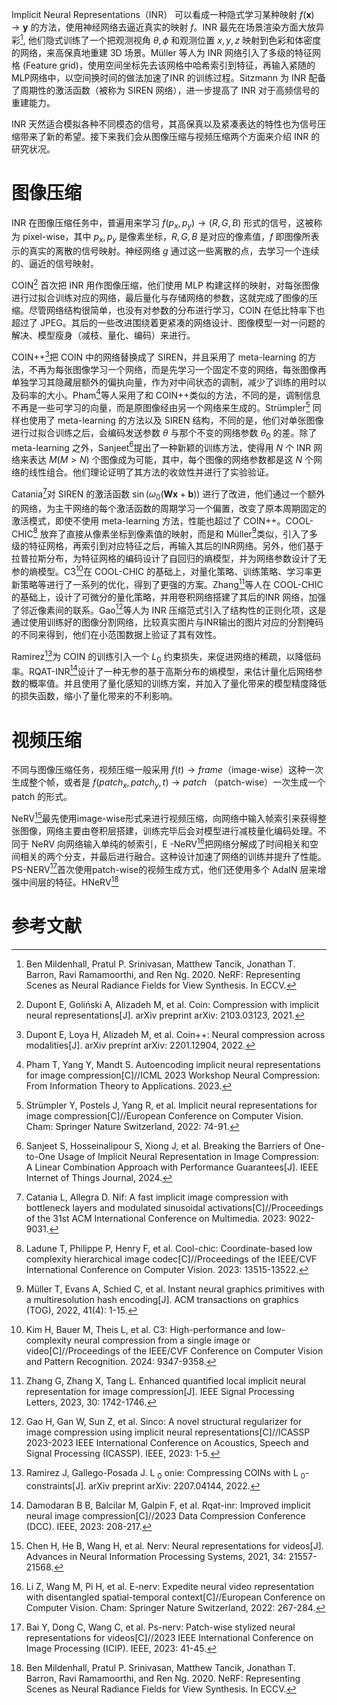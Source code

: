 Implicit Neural Representations（INR） 可以看成一种隐式学习某种映射 $f(\mathbf{x})\to \mathbf{y}$ 的方法，使用神经网络去逼近真实的映射 $f$。INR 最先在场景渲染方面大放异彩[^1], 他们隐式训练了一个把观测视角 $\theta,\phi$ 和观测位置 $x,y,z$ 映射到色彩和体密度的网络，来高保真地重建 3D 场景。Müller 等人为 INR 网络引入了多级的特征网格 (Feature grid)，使用空间坐标先去该网格中哈希索引到特征，再输入紧随的MLP网络中，以空间换时间的做法加速了INR 的训练过程。Sitzmann 为 INR 配备了周期性的激活函数（被称为 SIREN 网络），进一步提高了 INR 对于高频信号的重建能力。

INR 天然适合模拟各种不同模态的信号，其高保真以及紧凑表达的特性也为信号压缩带来了新的希望。接下来我们会从图像压缩与视频压缩两个方面来介绍 INR 的研究状况。

# 图像压缩
INR 在图像压缩任务中，普遍用来学习 $f(p_{x},p_{y})\to (R,G,B)$ 形式的信号，这被称为 pixel-wise，其中 $p_{x},p_{y}$ 是像素坐标，$R,G,B$ 是对应的像素值，$f$ 即图像所表示的真实的离散的信号映射。神经网络 $g$ 通过这一些离散的点，去学习一个连续的、逼近的信号映射。

COIN[^4] 首次把 INR 用作图像压缩，他们使用 MLP 构建这样的映射，对每张图像进行过拟合训练对应的网络，最后量化与存储网络的参数，这就完成了图像的压缩。尽管网络结构很简单，也没有对参数的分布进行学习，COIN 在低比特率下也超过了 JPEG。其后的一些改进围绕着更紧凑的网络设计、图像模型一对一问题的解决、模型瘦身（减枝、量化、编码）来进行。

COIN++[^5]把 COIN 中的网络替换成了 SIREN，并且采用了 meta-learning 的方法，不再为每张图像学习一个网络，而是先学习一个固定不变的网络，每张图像再单独学习其隐藏层额外的偏执向量，作为对中间状态的调制，减少了训练的用时以及码率的大小。Pham[^7]等人采用了和 COIN++类似的方法，不同的是，调制信息不再是一些可学习的向量，而是原图像经由另一个网络来生成的。Strümpler[^6] 同样也使用了 meta-learning 的方法以及 SIREN 结构，不同的是，他们对单张图像进行过拟合训练之后，会编码发送参数 $\theta$ 与那个不变的网络参数 $\theta_{0}$ 的差。除了 meta-learning 之外，Sanjeet[^8]提出了一种新颖的训练方法，使得用 $N$ 个 INR 网络来表达 $M(M>N)$ 个图像成为可能，其中，每个图像的网络参数都是这 $N$ 个网络的线性组合。他们理论证明了其方法的收敛性并进行了实验验证。

Catania[^9]对 SIREN 的激活函数 $\sin(\omega_{0}(\mathbf{W}\mathbf{x}+\mathbf{b}))$ 进行了改进，他们通过一个额外的网络，为主干网络的每个激活函数的周期学习一个偏置，改变了原本周期固定的激活模式，即使不使用 meta-learning 方法，性能也超过了 COIN++。COOL-CHIC[^10] 放弃了直接从像素坐标到像素值的映射，而是和 Müller[^2]类似，引入了多级的特征网格，再索引到对应特征之后，再输入其后的INR网络。另外，他们基于拉普拉斯分布，为特征网格的编码设计了自回归的熵模型，并为网络参数设计了无参的熵模型。C3[^11]在 COOL-CHIC 的基础上，对量化策略、训练策略、学习率更新策略等进行了一系列的优化，得到了更强的方案。Zhang[^12]等人在 COOL-CHIC 的基础上，设计了可微分的量化策略，并用卷积网络搭建了其后的INR 网络，加强了邻近像素间的联系。Gao[^13]等人为 INR 压缩范式引入了结构性的正则化项，这是通过使用训练好的图像分割网络，比较真实图片与INR输出的图片对应的分割掩码的不同来得到，他们在小范围数据上验证了其有效性。

Ramirez[^14]为 COIN 的训练引入一个 $L_{0}$ 约束损失，来促进网络的稀疏，以降低码率。RQAT-INR[^15]设计了一种无参的基于高斯分布的熵模型，来估计量化后网络参数的概率值。并且使用了量化感知的训练方案，并加入了量化带来的模型精度降低的损失函数，缩小了量化带来的不利影响。

# 视频压缩

不同与图像压缩任务，视频压缩一般采用 $f(t)\to frame$（image-wise）这种一次生成整个帧，或者是 $f(patch_{x},patch_{y},t)\to patch$ （patch-wise）一次生成一个 patch 的形式。

NeRV[^16]最先使用image-wise形式来进行视频压缩，向网络中输入帧索引来获得整张图像，网络主要由卷积层搭建，训练完毕后会对模型进行减枝量化编码处理。不同于 NeRV 向网络输入单纯的帧索引，E -NeRV[^17]把网络分解成了时间相关和空间相关的两个分支，并最后进行融合。这种设计加速了网络的训练并提升了性能。PS-NERV[^18]首次使用patch-wise的视频生成方式，他们还使用多个 AdaIN 层来增强中间层的特征。HNeRV[^1]


# 参考文献

[^1]: Ben Mildenhall, Pratul P. Srinivasan, Matthew Tancik, Jonathan T. Barron, Ravi Ramamoorthi, and Ren Ng. 2020. NeRF: Representing Scenes as Neural Radiance Fields for View Synthesis. In ECCV.
[^2]: Müller T, Evans A, Schied C, et al. Instant neural graphics primitives with a multiresolution hash encoding[J]. ACM transactions on graphics (TOG), 2022, 41(4): 1-15.
[^3]: Sitzmann V, Martel J, Bergman A, et al. Implicit neural representations with periodic activation functions[J]. Advances in neural information processing systems, 2020, 33: 7462-7473.
[^4]: Dupont E, Goliński A, Alizadeh M, et al. Coin: Compression with implicit neural representations[J]. arXiv preprint arXiv: 2103.03123, 2021.
[^5]: Dupont E, Loya H, Alizadeh M, et al. Coin++: Neural compression across modalities[J]. arXiv preprint arXiv: 2201.12904, 2022.
[^6]: Strümpler Y, Postels J, Yang R, et al. Implicit neural representations for image compression[C]//European Conference on Computer Vision. Cham: Springer Nature Switzerland, 2022: 74-91.
[^7]: Pham T, Yang Y, Mandt S. Autoencoding implicit neural representations for image compression[C]//ICML 2023 Workshop Neural Compression: From Information Theory to Applications. 2023.
[^8]: Sanjeet S, Hosseinalipour S, Xiong J, et al. Breaking the Barriers of One-to-One Usage of Implicit Neural Representation in Image Compression: A Linear Combination Approach with Performance Guarantees[J]. IEEE Internet of Things Journal, 2024.
[^9]: Catania L, Allegra D. Nif: A fast implicit image compression with bottleneck layers and modulated sinusoidal activations[C]//Proceedings of the 31st ACM International Conference on Multimedia. 2023: 9022-9031.
[^10]: Ladune T, Philippe P, Henry F, et al. Cool-chic: Coordinate-based low complexity hierarchical image codec[C]//Proceedings of the IEEE/CVF International Conference on Computer Vision. 2023: 13515-13522.
[^11]: Kim H, Bauer M, Theis L, et al. C3: High-performance and low-complexity neural compression from a single image or video[C]//Proceedings of the IEEE/CVF Conference on Computer Vision and Pattern Recognition. 2024: 9347-9358.
[^12]: Zhang G, Zhang X, Tang L. Enhanced quantified local implicit neural representation for image compression[J]. IEEE Signal Processing Letters, 2023, 30: 1742-1746.
[^13]: Gao H, Gan W, Sun Z, et al. Sinco: A novel structural regularizer for image compression using implicit neural representations[C]//ICASSP 2023-2023 IEEE International Conference on Acoustics, Speech and Signal Processing (ICASSP). IEEE, 2023: 1-5.
[^14]: Ramirez J, Gallego-Posada J. L $_0$ onie: Compressing COINs with L $_0$-constraints[J]. arXiv preprint arXiv: 2207.04144, 2022.
[^15]: Damodaran B B, Balcilar M, Galpin F, et al. Rqat-inr: Improved implicit neural image compression[C]//2023 Data Compression Conference (DCC). IEEE, 2023: 208-217.
[^16]: Chen H, He B, Wang H, et al. Nerv: Neural representations for videos[J]. Advances in Neural Information Processing Systems, 2021, 34: 21557-21568.
[^17]: Li Z, Wang M, Pi H, et al. E-nerv: Expedite neural video representation with disentangled spatial-temporal context[C]//European Conference on Computer Vision. Cham: Springer Nature Switzerland, 2022: 267-284.
[^18]: Bai Y, Dong C, Wang C, et al. Ps-nerv: Patch-wise stylized neural representations for videos[C]//2023 IEEE International Conference on Image Processing (ICIP). IEEE, 2023: 41-45.
[^19]: Maiya S R, Girish S, Ehrlich M, et al. Nirvana: Neural implicit representations of videos with adaptive networks and autoregressive patch-wise modeling[C]//Proceedings of the IEEE/CVF Conference on Computer Vision and Pattern Recognition. 2023: 14378-14387.
[^20]: Rho D, Cho J, Ko J H, et al. Neural residual flow fields for efficient video representations[C]//Proceedings of the Asian Conference on Computer Vision. 2022: 3447-3463.
[^21]: Lee J C, Rho D, Ko J H, et al. Ffnerv: Flow-guided frame-wise neural representations for videos[C]//Proceedings of the 31st ACM International Conference on Multimedia. 2023: 7859-7870.
[^22]: Chen H, Gwilliam M, Lim S N, et al. Hnerv: A hybrid neural representation for videos[C]//Proceedings of the IEEE/CVF Conference on Computer Vision and Pattern Recognition. 2023: 10270-10279.
[^23]: Zhao Q, Asif M S, Ma Z. Dnerv: Modeling inherent dynamics via difference neural representation for videos[C]//Proceedings of the IEEE/CVF Conference on Computer Vision and Pattern Recognition. 2023: 2031-2040.
[^24]: Gomes C, Azevedo R, Schroers C. Video compression with entropy-constrained neural representations[C]//Proceedings of the IEEE/CVF conference on computer vision and pattern recognition. 2023: 18497-18506.
[^25]: He B, Yang X, Wang H, et al. Towards scalable neural representation for diverse videos[C]//Proceedings of the IEEE/CVF Conference on Computer Vision and Pattern Recognition. 2023: 6132-6142.
[^26]: Kwan H M, Gao G, Zhang F, et al. Hinerv: Video compression with hierarchical encoding-based neural representation[J]. Advances in Neural Information Processing Systems, 2023, 36: 72692-72704.
[^27]: Saethre J E, Azevedo R, Schroers C. Combining Frame and GOP Embeddings for Neural Video Representation[C]//Proceedings of the IEEE/CVF Conference on Computer Vision and Pattern Recognition. 2024: 9253-9263.
[^28]: Xu Y, Feng X, Qin F, et al. Vq-nerv: A vector quantized neural representation for videos[J]. arXiv preprint arXiv: 2403.12401, 2024.
[^29]: Zhang X, Yang R, He D, et al. Boosting neural representations for videos with a conditional decoder[C]//Proceedings of the IEEE/CVF Conference on Computer Vision and Pattern Recognition. 2024: 2556-2566.
[^30]: Kwan H M, Gao G, Zhang F, et al. NVRC: Neural video representation compression[J]. arXiv preprint arXiv:2409.07414, 2024.



